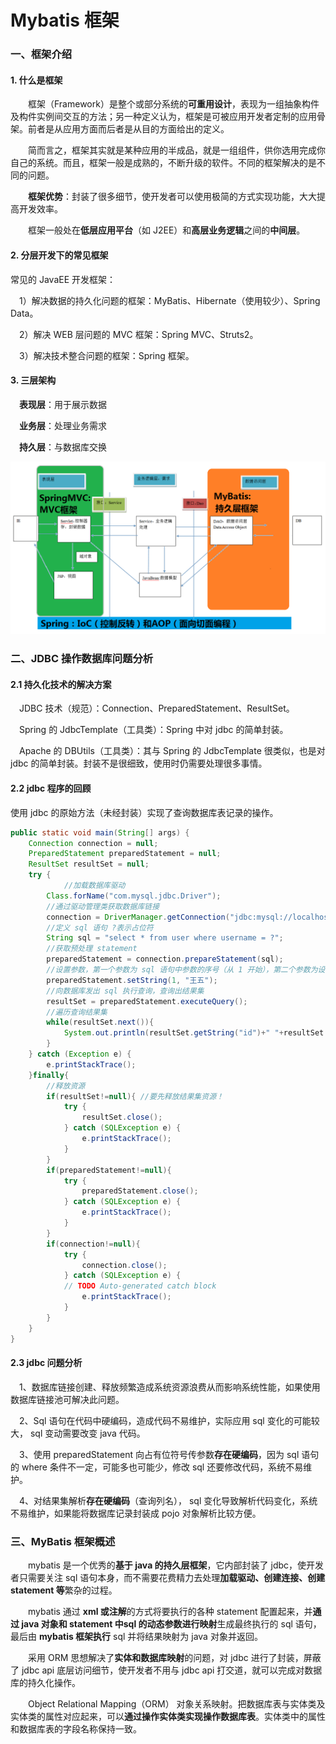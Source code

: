# Mybatis 框架

### 一、框架介绍

#### 1. 什么是框架

&emsp;&emsp;框架（Framework）是整个或部分系统的**可重用设计**，表现为一组抽象构件及构件实例间交互的方法；另一种定义认为，框架是可被应用开发者定制的应用骨架。前者是从应用方面而后者是从目的方面给出的定义。

&emsp;&emsp;简而言之，框架其实就是某种应用的半成品，就是一组组件，供你选用完成你自己的系统。而且，框架一般是成熟的，不断升级的软件。不同的框架解决的是不同的问题。

&emsp;&emsp;**框架优势**：封装了很多细节，使开发者可以使用极简的方式实现功能，大大提高开发效率。

&emsp;&emsp;框架一般处在**低层应用平台**（如 J2EE）和**高层业务逻辑**之间的**中间层**。

#### 2. 分层开发下的常见框架

常见的 JavaEE 开发框架：

&emsp;1）解决数据的持久化问题的框架：MyBatis、Hibernate（使用较少）、Spring Data。

&emsp;2）解决 WEB 层问题的 MVC 框架：Spring MVC、Struts2。

&emsp;3）解决技术整合问题的框架：Spring 框架。


#### 3. 三层架构

&emsp;**表现层**：用于展示数据

&emsp;**业务层**：处理业务需求

&emsp;**持久层**：与数据库交换

<img src="./chapter1/img1/01-three-tier-architecture.png" width=800>

### 二、JDBC 操作数据库问题分析

#### 2.1 持久化技术的解决方案

&emsp;JDBC 技术（规范）：Connection、PreparedStatement、ResultSet。

&emsp;Spring 的 JdbcTemplate（工具类）：Spring 中对 jdbc 的简单封装。

&emsp;Apache 的 DBUtils（工具类）：其与 Spring 的 JdbcTemplate 很类似，也是对 jdbc 的简单封装。封装不是很细致，使用时仍需要处理很多事情。

#### 2.2 jdbc 程序的回顾

使用 jdbc 的原始方法（未经封装）实现了查询数据库表记录的操作。

```java
public static void main(String[] args) {
	Connection connection = null;
	PreparedStatement preparedStatement = null;
	ResultSet resultSet = null;
	try {
	        //加载数据库驱动
		Class.forName("com.mysql.jdbc.Driver");
		//通过驱动管理类获取数据库链接
		connection = DriverManager.getConnection("jdbc:mysql://localhost:3306/mybatis?characterEncoding=utf-8","root", "root");
		//定义 sql 语句 ?表示占位符
		String sql = "select * from user where username = ?";
		//获取预处理 statement
		preparedStatement = connection.prepareStatement(sql);
		//设置参数，第一个参数为 sql 语句中参数的序号（从 1 开始），第二个参数为设置的参数值
		preparedStatement.setString(1, "王五");
		//向数据库发出 sql 执行查询，查询出结果集
		resultSet = preparedStatement.executeQuery();
		//遍历查询结果集
		while(resultSet.next()){
			System.out.println(resultSet.getString("id")+" "+resultSet.getString("username"));
		}
	} catch (Exception e) {
		e.printStackTrace();
	}finally{
		//释放资源
		if(resultSet!=null){ //要先释放结果集资源！
			try {
				resultSet.close();
			} catch (SQLException e) {
				e.printStackTrace();
			}
		}
		if(preparedStatement!=null){
			try {
				preparedStatement.close();
			} catch (SQLException e) {
				e.printStackTrace();
			}
		}
		if(connection!=null){
			try {
				connection.close();
			} catch (SQLException e) {
			// TODO Auto-generated catch block
				e.printStackTrace();
			}
		}
	}
}
```

#### 2.3 jdbc 问题分析

&emsp;1、数据库链接创建、释放频繁造成系统资源浪费从而影响系统性能，如果使用数据库链接池可解决此问题。

&emsp;2、Sql 语句在代码中硬编码，造成代码不易维护，实际应用 sql 变化的可能较大， sql 变动需要改变 java 代码。

&emsp;3、使用 preparedStatement 向占有位符号传参数**存在硬编码**，因为 sql 语句的 where 条件不一定，可能多也可能少，修改 sql 还要修改代码，系统不易维护。

&emsp;4、对结果集解析**存在硬编码**（查询列名）， sql 变化导致解析代码变化，系统不易维护，如果能将数据库记录封装成 pojo 对象解析比较方便。





### 三、MyBatis 框架概述


&emsp;&emsp;mybatis 是一个优秀的**基于 java 的持久层框架**，它内部封装了 jdbc，使开发者只需要关注 sql 语句本身，而不需要花费精力去处理**加载驱动、创建连接、创建 statement 等**繁杂的过程。

&emsp;&emsp;mybatis 通过 **xml 或注解**的方式将要执行的各种 statement 配置起来，并**通过 java 对象和 statement 中sql 的动态参数进行映射**生成最终执行的 sql 语句，最后由 **mybatis 框架执行** sql 并将结果映射为 java 对象并返回。

&emsp;&emsp;采用 ORM 思想解决了**实体和数据库映射**的问题，对 jdbc 进行了封装，屏蔽了 jdbc api 底层访问细节，使开发者不用与 jdbc api 打交道，就可以完成对数据库的持久化操作。

&emsp;&emsp;Object Relational Mapping（ORM） 对象关系映射。把数据库表与实体类及实体类的属性对应起来，可以**通过操作实体类实现操作数据库表**。实体类中的属性和数据库表的字段名称保持一致。

















